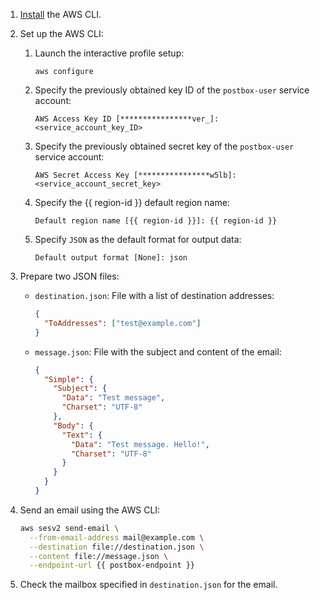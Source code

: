 1. [Install](https://docs.aws.amazon.com/cli/latest/userguide/getting-started-install.html) the AWS CLI.
1. Set up the AWS CLI:
    1. Launch the interactive profile setup:
        ```
        aws configure
        ```
    1. Specify the previously obtained key ID of the `postbox-user` service account:
        ```
        AWS Access Key ID [****************ver_]: <service_account_key_ID>
        ```
    1. Specify the previously obtained secret key of the `postbox-user` service account:
        ```
        AWS Secret Access Key [****************w5lb]: <service_account_secret_key>
        ```
    1. Specify the {{ region-id }} default region name:
        ```
        Default region name [{{ region-id }}]: {{ region-id }}
        ```
    1. Specify `JSON` as the default format for output data:
        ```
        Default output format [None]: json
        ```

1. Prepare two JSON files:

    * `destination.json`: File with a list of destination addresses:

        ```json
        {
          "ToAddresses": ["test@example.com"]
        }
        ```

    * `message.json`: File with the subject and content of the email:

       ```json
       {
         "Simple": {
           "Subject": {
             "Data": "Test message",
             "Charset": "UTF-8"
           },
           "Body": {
             "Text": {
               "Data": "Test message. Hello!",
               "Charset": "UTF-8"
             }
           }
         }
       }
       ```

1. Send an email using the AWS CLI:

    ```bash
    aws sesv2 send-email \
      --from-email-address mail@example.com \
      --destination file://destination.json \
      --content file://message.json \
      --endpoint-url {{ postbox-endpoint }}
    ```

1. Check the mailbox specified in `destination.json` for the email.